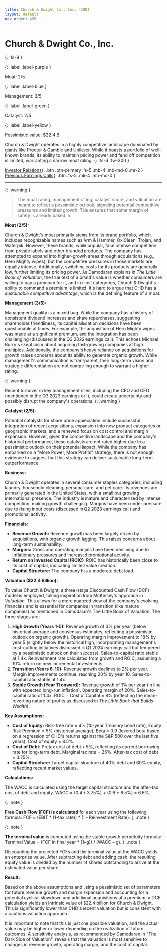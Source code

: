 ```yaml
---
title: Church & Dwight Co., Inc. (CHD)
layout: default
nav_order: 495
---
```


# Church & Dwight Co., Inc.
{: .fs-9 }

{: .label .label-purple }

Moat: 2/5

{: .label .label-blue }

Management: 3/5

{: .label .label-green }

Catalyst: 2/5

{: .label .label-yellow }

Pessimistic value: $22.4 B

Church & Dwight operates in a highly competitive landscape dominated by giants like Procter & Gamble and Unilever. While it boasts a portfolio of well-known brands, its ability to maintain pricing power and fend off competition is limited, warranting a narrow moat rating.
{: .fs-6 .fw-300 }

[Investor Relations](https://www.google.com/search?q=CHD+investor+relations){: .btn .btn-primary .fs-5 .mb-4 .mb-md-0 .mr-2 }
[Previous Earnings Calls](https://discountingcashflows.com/company/CHD/transcripts/){: .btn .fs-5 .mb-4 .mb-md-0 }

---

{: .warning } 
>The moat rating, management rating, catalyst score, and valuation are meant to reflect a pessimistic outlook, signaling potential competitive pressures and limited growth. This ensures that some margin of safety is already baked in.


**Moat (2/5):**

Church & Dwight's moat primarily stems from its brand portfolio, which includes recognizable names such as Arm & Hammer, OxiClean, Trojan, and Waterpik. However, these brands, while popular, face intense competition from private labels and other branded products.  The company has attempted to expand into higher-growth areas through acquisitions (e.g., Hero Mighty wipes), but the competitive pressures in those markets are equally intense. Additionally, switching costs for its products are generally low, further limiting its pricing power. As Damodaran explains in *The Little Book of Valuation*, the true test of a brand's value is whether consumers are willing to pay a premium for it, and in most categories, Church & Dwight's ability to command a premium is limited.  It's hard to argue that CHD has a *sustainable competitive advantage*, which is the defining feature of a moat.


**Management (3/5):**

Management quality is a mixed bag. While the company has a history of consistent dividend increases and share repurchases, suggesting shareholder friendliness, its capital allocation decisions have been questionable at times.  For example, the acquisition of Hero Mighty wipes was made at a significant premium, and the integration has been challenging (discussed in the Q3 2022 earnings call).  This echoes Michael Burry's skepticism about acquiring fast-growing companies at high multiples. Additionally, the company's heavy reliance on acquisitions for growth raises concerns about its ability to generate organic growth.  While management's communication is transparent, their long-term vision and strategic differentiation are not compelling enough to warrant a higher rating. 

{: .warning }

Recent turnover in key management roles, including the CEO and CFO (mentioned in the Q3 2023 earnings call), could create uncertainty and possibly disrupt the company's operations.
{: .warning }


**Catalyst (2/5):**

Potential catalysts for share price appreciation include successful integration of recent acquisitions, expansion into new product categories or geographic markets, and a renewed focus on cost control and margin expansion. However, given the competitive landscape and the company's historical performance, these catalysts are not rated higher due to a pessimistic outlook on their potential impact. While the company has embarked on a "More Power, More Profits" strategy, there is not enough evidence to suggest that this strategy can deliver sustainable long-term outperformance.

**Business:**

Church & Dwight operates in several consumer staples categories, including laundry, household cleaning, personal care, and pet care. Its revenues are primarily generated in the United States, with a small but growing international presence. The industry is mature and characterized by intense competition, making growth challenging. Margins have been under pressure due to rising input costs (discussed in Q2 2023 earnings call) and promotional activity.

**Financials:**

* **Revenue Growth:** Revenue growth has been largely driven by acquisitions, with organic growth lagging.  This raises concerns about long-term sustainability.
* **Margins:** Gross and operating margins have been declining due to inflationary pressures and increased promotional activity.
* **Return on Invested Capital (ROIC):**  ROIC has historically been close to its cost of capital, indicating limited value creation.
* **Capital Structure:** The company has a moderate debt load.

**Valuation ($22.4 Billion):**

To value Church & Dwight, a three-stage Discounted Cash Flow (DCF) model is employed, taking inspiration from McKinsey's approach in *Valuation*. This allows for a more nuanced view of the company's evolving financials and is essential for companies in transition (like mature companies) as mentioned in Damodaran's The Little Book of Valuation. The three stages are:

1. **High Growth (Years 1-5):**  Revenue growth of 3% per year (below historical average and consensus estimates, reflecting a pessimistic outlook on organic growth). Operating margin improvement to 18% by year 5 (slightly below the historical high, incorporating management's cost-cutting initiatives discussed in Q1 2024 earnings call but tempered by a pessimistic outlook on their success). Sales-to-capital ratio stable at 1.4x. Reinvestment rate calculated from growth and ROIC, assuming a 10% return on new incremental investments.
2. **Transition (Years 6-10):** Revenue growth declines to 2% per year. Margin improvements continue, reaching 20% by year 10. Sales-to-capital ratio stable at 1.4x.
3. **Stable Growth (Year 11 onward):**  Revenue growth of 1% per year (in line with expected long-run inflation). Operating margin of 20%. Sales-to-capital ratio of 1.4x.  ROIC = Cost of Capital = 8% (reflecting the mean-reverting nature of profits as discussed in *The Little Book that Builds Wealth*).

**Key Assumptions:**

* **Cost of Equity:** Risk-free rate = 4% (10-year Treasury bond rate), Equity Risk Premium = 5% (historical average), Beta = 0.9 (levered beta based on a regression of CHD's returns against the S&P 500 over the last five years). Cost of equity = 8.5%.
* **Cost of Debt:**  Pretax cost of debt = 5%, reflecting its current borrowing rate for long-term debt.  Marginal tax rate = 25%. After-tax cost of debt = 3.75%.
* **Capital Structure:** Target capital structure of 40% debt and 60% equity, reflecting recent market values.

**Calculations:**

The WACC is calculated using the target capital structure and the after-tax cost of debt and equity.  WACC = (0.4 * 3.75%) + (0.6 * 8.5%) = 6.6%.

{: .note }

**Free Cash Flow (FCF) is calculated** for each year using the following formula: FCF = (EBIT * (1-tax rate)) * (1 – Reinvestment Rate).
{: .note }


{: .note }

**The terminal value** is computed using the stable growth perpetuity formula: Terminal Value = (FCF in final year * (1+g)) / (WACC – g).
{: .note }


Discounting the projected FCFs and the terminal value at the WACC yields an enterprise value. After subtracting debt and adding cash, the resulting equity value is divided by the number of shares outstanding to arrive at the estimated value per share.

**Result:**

Based on the above assumptions and using a pessimistic set of parameters for future revenue growth and margin expansion and accounting for a potential cyclical slowdown and additional acquisitions at a premium, a DCF calculation yields an intrinsic value of $22.4 billion for Church & Dwight. This is significantly lower than CHD's recent valuation but is consistent with a cautious valuation approach.  

It is important to note that this is just one possible valuation, and the actual value may be higher or lower depending on the realization of future outcomes.  A sensitivity analysis, as recommended by Damodaran in "The Dark Side of Valuation", reveals that the valuation is most sensitive to changes in revenue growth, operating margin, and the cost of capital.